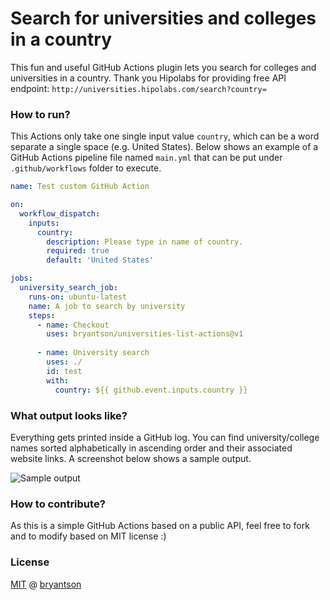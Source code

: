 # Search for universities and colleges in a country

This fun and useful GitHub Actions plugin lets you search for colleges and universities in a country. Thank you Hipolabs for providing free API endpoint: `http://universities.hipolabs.com/search?country=`

### How to run?

This Actions only take one single input value `country`, which can be a word separate a single space (e.g. United States). Below shows an example of a GitHub Actions pipeline file named `main.yml` that can be put under `.github/workflows` folder to execute.

```yaml
name: Test custom GitHub Action

on:
  workflow_dispatch:
    inputs:
      country:
        description: Please type in name of country.
        required: true
        default: 'United States'

jobs:
  university_search_job:
    runs-on: ubuntu-latest
    name: A job to search by university
    steps:
      - name: Checkout
        uses: bryantson/universities-list-actions@v1
        
      - name: University search
        uses: ./
        id: test
        with:
          country: ${{ github.event.inputs.country }}
```

### What output looks like?

Everything gets printed inside a GitHub log. You can find university/college names sorted alphabetically in ascending order and their associated website links. A screenshot below shows a sample output.

![Sample output](./images/sample_output.jpg)

### How to contribute?

As this is a simple GitHub Actions based on a public API, feel free to fork and to modify based on MIT license :)

### License

[MIT](https://tldrlegal.com/license/mit-license) @ [bryantson](https://github.com/bryantson)